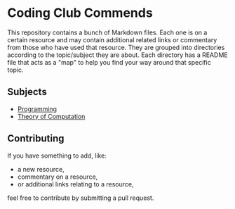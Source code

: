 # Coding Club Commends

This repository contains a bunch of Markdown files. Each one is on a certain resource and may contain additional related links or commentary from those who have used that resource. They are grouped into directories according to the topic/subject they are about. Each directory has a README file that acts as a "map" to help you find your way around that specific topic.

## Subjects

- [Programming](Programming/README.md)
- [Theory of Computation](ToC/README.md)

## Contributing

If you have something to add, like:
- a new resource,
- commentary on a resource,
- or additional links relating to a resource,

feel free to contribute by submitting a pull request.
